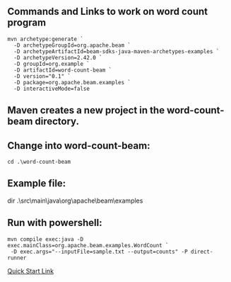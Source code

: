 ## Commands and Links to work on word count program
```
mvn archetype:generate `
  -D archetypeGroupId=org.apache.beam `
  -D archetypeArtifactId=beam-sdks-java-maven-archetypes-examples `
  -D archetypeVersion=2.42.0 `
  -D groupId=org.example `
  -D artifactId=word-count-beam `
  -D version="0.1" `
  -D package=org.apache.beam.examples `
  -D interactiveMode=false
  ```
  
## Maven creates a new project in the word-count-beam directory.

## Change into word-count-beam:
```
cd .\word-count-beam
```
## Example file:
 dir .\src\main\java\org\apache\beam\examples

## Run with powershell:
```
mvn compile exec:java -D exec.mainClass=org.apache.beam.examples.WordCount `
 -D exec.args="--inputFile=sample.txt --output=counts" -P direct-runner

 ```
 [Quick Start Link](https://beam.apache.org/get-started/quickstart-java/)
 
